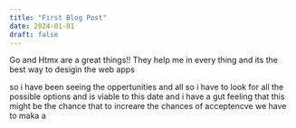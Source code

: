 ```yaml
---
title: "First Blog Post"
date: 2024-01-01
draft: false
---
```


Go and Htmx are a great things!! They help me in every thing and its the best way to desigin the web apps


so i have been seeing the oppertunities and all so i have to look for all the possible options and is viable to this date and i have a gut feeling that this might be the chance that to increare the chances of acceptencve we have to maka a 